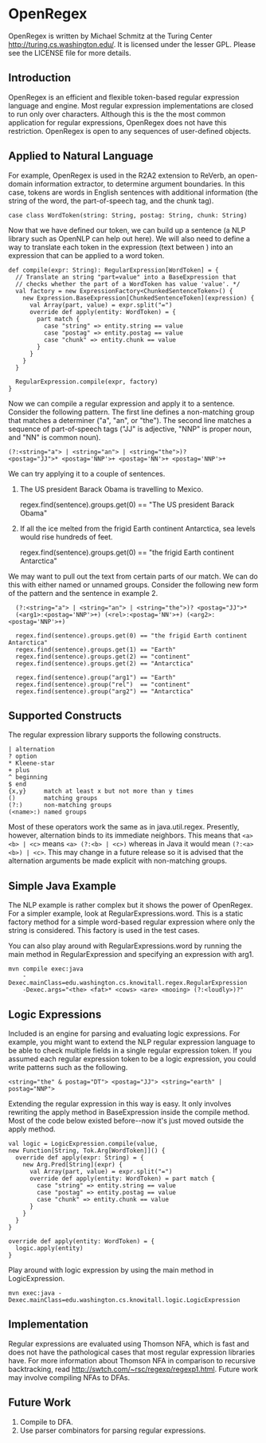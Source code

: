 # OpenRegex

OpenRegex is written by Michael Schmitz at the Turing Center
<http://turing.cs.washington.edu/>.  It is licensed under the lesser GPL.
Please see the LICENSE file for more details.


## Introduction

OpenRegex is an efficient and flexible token-based regular expression language
and engine.  Most regular expression implementations are closed to run only
over characters.  Although this is the the most common application for regular
expressions, OpenRegex does not have this restriction.  OpenRegex is open to
any sequences of user-defined objects.


## Applied to Natural Language

For example, OpenRegex is used in the R2A2 extension to ReVerb, an open-domain
information extractor, to determine argument boundaries.  In this case, tokens
are words in English sentences with additional information (the string of the
word, the part-of-speech tag, and the chunk tag).

    case class WordToken(string: String, postag: String, chunk: String)

Now that we have defined our token, we can build up a sentence (a NLP library
such as OpenNLP can help out here).  We will also need to define a way to
translate each token in the expression (text between <angled brackets>) into
an expression that can be applied to a word token.

    def compile(expr: String): RegularExpression[WordToken] = {
      // Translate an string "part=value" into a BaseExpression that
      // checks whether the part of a WordToken has value 'value'. */
      val factory = new ExpressionFactory<ChunkedSentenceToken>() {
        new Expression.BaseExpression[ChunkedSentenceToken](expression) {
          val Array(part, value) = expr.split("=")
          override def apply(entity: WordToken) = {
            part match {
              case "string" => entity.string == value
              case "postag" => entity.postag == value
              case "chunk" => entity.chunk == value
            }
          }
        }
      }

      RegularExpression.compile(expr, factory)
    }

Now we can compile a regular expression and apply it to a sentence.  Consider
the following pattern.  The first line defines a non-matching group that
matches a determiner ("a", "an", or "the").  The second line matches a sequence
of part-of-speech tags ("JJ" is adjective, "NNP" is proper noun, and "NN" is
common noun).

    (?:<string="a"> | <string="an"> | <string="the">)?
    <postag="JJ">* <postag='NNP'>+ <postag='NN'>+ <postag='NNP'>+

We can try applying it to a couple of sentences.

1.  The US president Barack Obama is travelling to Mexico.

    regex.find(sentence).groups.get(0) == "The US president Barack Obama"


2.  If all the ice melted from the frigid Earth continent Antarctica, sea
    levels would rise hundreds of feet.

    regex.find(sentence).groups.get(0) == "the frigid Earth continent Antarctica"


We may want to pull out the text from certain parts of our match.  We can do
this with either named or unnamed groups.  Consider the following new form of
the pattern and the sentence in example 2.

      (?:<string="a"> | <string="an"> | <string="the">)? <postag="JJ">*
      (<arg1>:<postag='NNP'>+) (<rel>:<postag='NN'>+) (<arg2>:<postag='NNP'>+)

      regex.find(sentence).groups.get(0) == "the frigid Earth continent Antarctica"
      regex.find(sentence).groups.get(1) == "Earth"
      regex.find(sentence).groups.get(2) == "continent"
      regex.find(sentence).groups.get(2) == "Antarctica"

      regex.find(sentence).group("arg1") == "Earth"
      regex.find(sentence).group("rel")  == "continent"
      regex.find(sentence).group("arg2") == "Antarctica"

## Supported Constructs

The regular expression library supports the following constructs.

    | alternation
    ? option
    * Kleene-star
    + plus
    ^ beginning
    $ end
    {x,y}     match at least x but not more than y times
    ()        matching groups
    (?:)      non-matching groups
    (<name>:) named groups

Most of these operators work the same as in java.util.regex.  Presently,
however, alternation binds to its immediate neighbors.  This means that `<a>
<b> | <c>` means `<a> (?:<b> | <c>)` whereas in Java it would mean `(?:<a> <b>)
| <c>`.  This may change in a future release so it is advised that the
alternation arguments be made explicit with non-matching groups.


## Simple Java Example

The NLP example is rather complex but it shows the power of OpenRegex.  For a
simpler example, look at RegularExpressions.word.  This is a static factory
method for a simple word-based regular expression where only the string is
considered.  This factory is used in the test cases.

You can also play around with RegularExpressions.word by running the main
method in RegularExpression and specifying an expression with arg1.

    mvn compile exec:java
        -Dexec.mainClass=edu.washington.cs.knowitall.regex.RegularExpression
        -Dexec.args="<the> <fat>* <cows> <are> <mooing> (?:<loudly>)?"


## Logic Expressions

Included is an engine for parsing and evaluating logic expressions.  For
example, you might want to extend the NLP regular expression language to be
able to check multiple fields in a single regular expression token.  If you
assumed each regular expression token to be a logic expression, you could
write patterns such as the following.

    <string="the" & postag="DT"> <postag="JJ"> <string="earth" | postag="NNP">

Extending the regular expression in this way is easy.  It only involves
rewriting the apply method in BaseExpression inside the compile method.
Most of the code below existed before--now it's just moved outside the
apply method.

    val logic = LogicExpression.compile(value,
    new Function[String, Tok.Arg[WordToken]]() {
      override def apply(expr: String) = {
        new Arg.Pred[String](expr) {
          val Array(part, value) = expr.split("=")
          override def apply(entity: WordToken) = part match {
            case "string" => entity.string == value
            case "postag" => entity.postag == value
            case "chunk" => entity.chunk == value
          }
        }
      }
    }

    override def apply(entity: WordToken) = {
      logic.apply(entity)
    }

Play around with logic expression by using the main method in LogicExpression.

    mvn exec:java -Dexec.mainClass=edu.washington.cs.knowitall.logic.LogicExpression


## Implementation

Regular expressions are evaluated using Thomson NFA, which is fast and does not have
the pathological cases that most regular expression libraries have.  For more
information about Thomson NFA in comparison to recursive backtracking, read
http://swtch.com/~rsc/regexp/regexp1.html.  Future work may involve compiling
NFAs to DFAs.


## Future Work

1.  Compile to DFA.
2.  Use parser combinators for parsing regular expressions.
